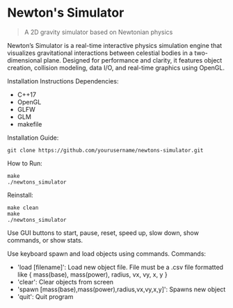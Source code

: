 # Newton's Simulator
 >A 2D gravity simulator based on Newtonian physics

Newton’s Simulator is a real-time interactive physics simulation engine that visualizes gravitational interactions between celestial bodies in a two-dimensional plane. Designed for performance and clarity, it features object creation, collision modeling, data I/O, and real-time graphics using OpenGL.

Installation Instructions
Dependencies:

- C++17
- OpenGL
- GLFW
- GLM
- makefile

Installation Guide:

```
git clone https://github.com/yourusername/newtons-simulator.git
```


How to Run:
```
make
./newtons_simulator
```

Reinstall:
```
make clean
make
./newtons_simulator
```

Use GUI buttons to start, pause, reset, speed up, slow down, show commands, or show stats.

Use keyboard spawn and load objects using commands.
Commands:
- 'load [filename]': Load new object file. File must be a .csv file formatted like { mass(base), mass(power), radius, vx, vy, x, y }
- 'clear': Clear objects from screen
- 'spawn [mass(base),mass(power),radius,vx,vy,x,y]': Spawns new object
- 'quit': Quit program 

